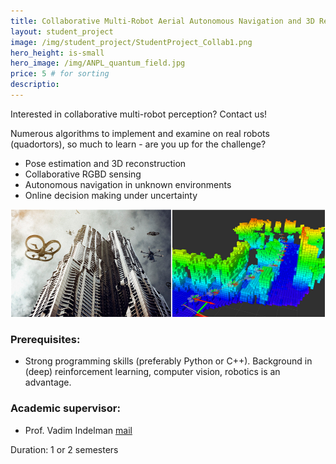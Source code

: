 ```yaml
---
title: Collaborative Multi-Robot Aerial Autonomous Navigation and 3D Reconstruction
layout: student_project
image: /img/student_project/StudentProject_Collab1.png
hero_height: is-small
hero_image: /img/ANPL_quantum_field.jpg 
price: 5 # for sorting 
descriptio: 
---
```


Interested in collaborative multi-robot perception? Contact us!

Numerous algorithms to implement and examine on real robots
(quadortors), so much to learn - are you up for the challenge?

* Pose estimation and 3D reconstruction
* Collaborative RGBD sensing
* Autonomous navigation in unknown environments
* Online decision making under uncertainty

![drawing](/img/student_project/StudentProject_Collab2.png) 

### Prerequisites:
- Strong programming skills (preferably Python or C++). Background in (deep) reinforcement learning, computer vision, robotics is an advantage.

### Academic supervisor:
- Prof. Vadim Indelman [mail](mailto:vadim.indelman@technion.ac.il)

Duration: 1 or 2 semesters
